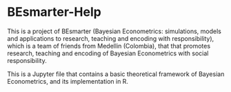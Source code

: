 # BEsmarter-Help
This is a project of BEsmarter (Bayesian Econometrics: simulations, models and applications to research, teaching and encoding with responsibility), which is a team of friends from Medellin (Colombia), that that promotes research, teaching and encoding of Bayesian Econometrics with social responsibility.

This is a Jupyter file that contains a basic theoretical framework of Bayesian Econometrics, and its implementation in R.
